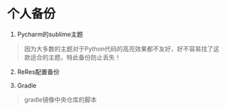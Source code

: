 # 个人备份

1. Pycharm的sublime主题
> 因为大多数的主题对于Python代码的高亮效果都不友好，好不容易找了这款适合的主题，特此备份防止丢失！

2. ReRes配置备份

3. Gradle
> gradle镜像中央仓库的脚本

